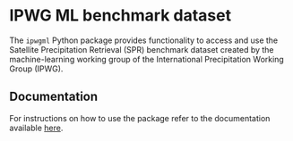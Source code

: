 # IPWG ML benchmark dataset

The ``ipwgml`` Python package provides functionality to access and use the Satellite Precipitation Retrieval (SPR) benchmark dataset created by the machine-learning working group of the 
International Precipitation Working Group (IPWG).

## Documentation

For instructions on how to use the package refer to the documentation available [here](https://ipwgml.readthedocs.io/en/latest/intro.html).
